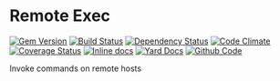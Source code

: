 # Remote Exec

[![Gem Version](https://badge.fury.io/rb/remote-exec.png)](https://rubygems.org/gems/remote-exec)
[![Build Status](https://secure.travis-ci.org/remote-exec/remote-exec.png?branch=master)](https://travis-ci.org/remote-exec/remote-exec)
[![Dependency Status](https://gemnasium.com/remote-exec/remote-exec.png)](https://gemnasium.com/remote-exec/remote-exec)
[![Code Climate](https://codeclimate.com/github/remote-exec/remote-exec.png)](https://codeclimate.com/github/remote-exec/remote-exec)
[![Coverage Status](https://img.shields.io/coveralls/remote-exec/remote-exec.svg)](https://coveralls.io/r/remote-exec/remote-exec?branch=master)
[![Inline docs](http://inch-ci.org/github/remote-exec/remote-exec.png)](http://inch-ci.org/github/remote-exec/remote-exec)
[![Yard Docs](http://img.shields.io/badge/yard-docs-blue.svg)](http://rubydoc.info/github/remote-exec/remote-exec/master/frames)
[![Github Code](http://img.shields.io/badge/github-code-blue.svg)](https://github.com/remote-exec/remote-exec)

Invoke commands on remote hosts
